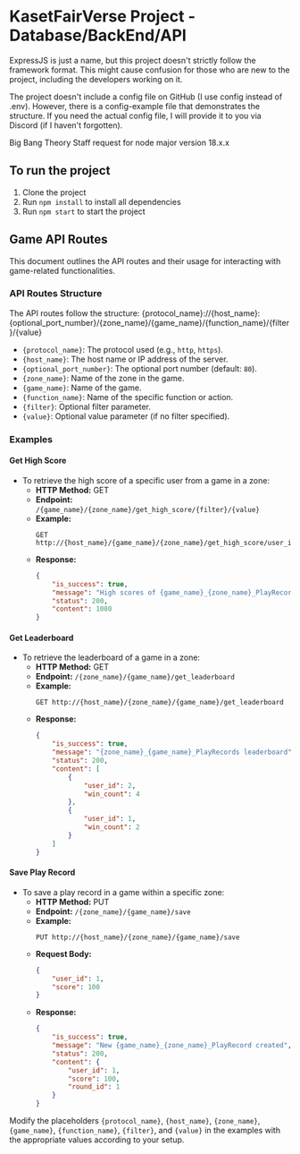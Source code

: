 # KasetFairVerse Project - Database/BackEnd/API

ExpressJS is just a name, but this project doesn't strictly follow the framework format. This might cause confusion for those who are new to the project, including the developers working on it.

The project doesn't include a config file on GitHub (I use config instead of .env). However, there is a config-example file that demonstrates the structure. If you need the actual config file, I will provide it to you via Discord (if I haven't forgotten).

Big Bang Theory Staff request for node major version 18.x.x

## To run the project

1. Clone the project
2. Run `npm install` to install all dependencies
3. Run `npm start` to start the project

## Game API Routes

This document outlines the API routes and their usage for interacting with game-related functionalities.

### API Routes Structure

The API routes follow the structure:
{protocol_name}://{host_name}:{optional_port_number}/{zone_name}/{game_name}/{function_name}/{filter}/{value}


- `{protocol_name}`: The protocol used (e.g., `http`, `https`).
- `{host_name}`: The host name or IP address of the server.
- `{optional_port_number}`: The optional port number (default: `80`).
- `{zone_name}`: Name of the zone in the game.
- `{game_name}`: Name of the game.
- `{function_name}`: Name of the specific function or action.
- `{filter}`: Optional filter parameter.
- `{value}`: Optional value parameter (if no filter specified).

### Examples

#### Get High Score
- To retrieve the high score of a specific user from a game in a zone:
    - **HTTP Method:** GET
    - **Endpoint:** `/{game_name}/{zone_name}/get_high_score/{filter}/{value}`
    - **Example:**
      ```http
      GET http://{host_name}/{game_name}/{zone_name}/get_high_score/user_id/1
      ```
    - **Response:**
      ```json
      {
          "is_success": true,
          "message": "High scores of {game_name}_{zone_name}_PlayRecords with user_id: 1",
          "status": 200,
          "content": 1080
      }
      ```

#### Get Leaderboard
- To retrieve the leaderboard of a game in a zone:
    - **HTTP Method:** GET
    - **Endpoint:** `/{zone_name}/{game_name}/get_leaderboard`
    - **Example:**
      ```http
      GET http://{host_name}/{zone_name}/{game_name}/get_leaderboard
      ```
    - **Response:**
      ```json
      {
          "is_success": true,
          "message": "{zone_name}_{game_name}_PlayRecords leaderboard",
          "status": 200,
          "content": [
              {
                  "user_id": 2,
                  "win_count": 4
              },
              {
                  "user_id": 1,
                  "win_count": 2
              }
          ]
      }
      ```

#### Save Play Record
- To save a play record in a game within a specific zone:
    - **HTTP Method:** PUT
    - **Endpoint:** `/{zone_name}/{game_name}/save`
    - **Example:**
      ```http
      PUT http://{host_name}/{zone_name}/{game_name}/save
      ```
    - **Request Body:**
      ```json
      {
          "user_id": 1,
          "score": 100
      }
      ```
    - **Response:**
      ```json
      {
          "is_success": true,
          "message": "New {game_name}_{zone_name}_PlayRecord created",
          "status": 200,
          "content": {
              "user_id": 1,
              "score": 100,
              "round_id": 1
          }
      }
      ```

Modify the placeholders `{protocol_name}`, `{host_name}`, `{zone_name}`, `{game_name}`, `{function_name}`, `{filter}`, and `{value}` in the examples with the appropriate values according to your setup.
